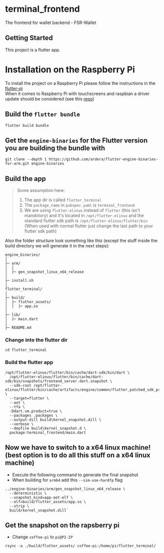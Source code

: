 # terminal_frontend

The frontend for wallet backend - FSR-Wallet

## Getting Started

This project is a flutter app.


# Installation on the Raspberry Pi

To install the project on a Raspberry Pi please follow the instructions in the [flutter-pi](https://github.com/ardera/flutter-pi) <br/>
When it comes to Raspberry Pi with touchscreens and raspbian a driver update should be considered (see this [repo](https://github.com/ardera/raspberrypi-fast-ts))

## Build the `flutter bundle` 

`flutter build bundle`


## Get the `engine-binaries` for the Flutter version you are building the bundle with

`git clone --depth 1 https://github.com/ardera/flutter-engine-binaries-for-arm.git engine-binaries`


## Build the app

> Some assumption here: 
> 1. The app dir is called `flutter_terminal`
> 2. The `package_name` in `pubspec.yaml` is `terminal_frontend`
> 3. We are using `flutter-elinux` instead of `flutter` (this isn't mandotory) and it's located in `/opt/flutter-elinux` and the standard flutter sdk path is `/opt/flutter-elinux/flutter/bin` (When used with normal flutter just change the last path to your flutter sdk path)

Also the folder structure look something like this (except the stuff inside the build directory we will generate it in the next steps):
```
engine_binaries/
│ 
├─ arm/
│  │ 
│  ├─ gen_snapshot_linux_x64_release
│ 
├─ install.sh
│ 
flutter_terminal/
│
├─ build/
│  ├─ flutter_assets/
│  │  ├─ app.so
│ 
├─ lib/
│  ├─ main.dart
│ 
├─ README.md
```

### Change into the flutter dir
`cd flutter_terminal`

### Build the flutter app
```
/opt/flutter-elinux/flutter/bin/cache/dart-sdk/bin/dart \
  /opt/flutter-elinux/flutter/bin/cache/dart-sdk/bin/snapshots/frontend_server.dart.snapshot \
  --sdk-root /opt/flutter-elinux/flutter/bin/cache/artifacts/engine/common/flutter_patched_sdk_product \
  --target=flutter \
  --aot \
  --tfa \
  -Ddart.vm.product=true \
  --packages .packages \
  --output-dill build\kernel_snapshot.dill \
  --verbose \
  --depfile build\kernel_snapshot.d \
  package:terminal_frontend/main.dart
```


## Now we have to switch to a x64 linux machine! (best option is to do all this stuff on a x64 linux machine)

- Execute the following command to generate the final snapshot
- When building for `arm64` add this `--sim-use-hardfp` flag

```
../engine-binaries/arm/gen_snapshot_linux_x64_release \
  --deterministic \
  --snapshot_kind=app-aot-elf \
  --elf=build/flutter_assets/app.so \
  --strip \
  build/kernel_snapshot.dill`
```

## Get the snapshot on the rapsberry pi

- Change `coffee-pi` to `pi@PI-IP`

`rsync -a ./build/flutter_assets/ coffee-pi:/home/pi/flutter_terminal/`
